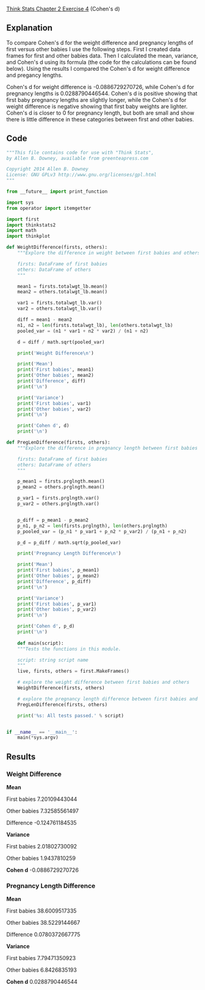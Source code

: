 [Think Stats Chapter 2 Exercise 4](http://greenteapress.com/thinkstats2/html/thinkstats2003.html#toc24) (Cohen's d)

## Explanation ##

To compare Cohen's d for the weight difference and pregnancy lengths of first versus other babies I use the following steps. First I created data frames for first and other babies data. Then I calculated the mean, variance, and Cohen's d using its formula (the code for the calculations can be found below). Using the results I compared the Cohen's d for weight difference and pregancy lengths.

Cohen's d for weight difference is -0.0886729270726, while Cohen's d for pregnancy lengths is 0.0288790446544. Cohen's d is positive showing that first baby pregnancy lengths are slightly longer, while the Cohen's d for weight difference is negative showing that first baby weights are lighter. Cohen's d is closer to 0 for pregnancy length, but both are small and show there is little difference in these categories between first and other babies. 

## Code ##
```python
"""This file contains code for use with "Think Stats",
by Allen B. Downey, available from greenteapress.com

Copyright 2014 Allen B. Downey
License: GNU GPLv3 http://www.gnu.org/licenses/gpl.html
"""

from __future__ import print_function

import sys
from operator import itemgetter

import first
import thinkstats2
import math
import thinkplot

def WeightDifference(firsts, others):
    """Explore the difference in weight between first babies and others.

    firsts: DataFrame of first babies
    others: DataFrame of others
    """

    mean1 = firsts.totalwgt_lb.mean()
    mean2 = others.totalwgt_lb.mean()

    var1 = firsts.totalwgt_lb.var()
    var2 = others.totalwgt_lb.var()

    diff = mean1 - mean2
    n1, n2 = len(firsts.totalwgt_lb), len(others.totalwgt_lb)
    pooled_var = (n1 * var1 + n2 * var2) / (n1 + n2)

    d = diff / math.sqrt(pooled_var)

    print('Weight Difference\n')

    print('Mean')
    print('First babies', mean1)
    print('Other babies', mean2)
    print('Difference', diff)
    print('\n')

    print('Variance')
    print('First babies', var1)
    print('Other babies', var2)
    print('\n')

    print('Cohen d', d)
    print('\n')

def PregLenDifference(firsts, others):
    """Explore the difference in pregnancy length between first babies and others.

    firsts: DataFrame of first babies
    others: DataFrame of others
    """

    p_mean1 = firsts.prglngth.mean()
    p_mean2 = others.prglngth.mean()

    p_var1 = firsts.prglngth.var()
    p_var2 = others.prglngth.var()


    p_diff = p_mean1 - p_mean2
    p_n1, p_n2 = len(firsts.prglngth), len(others.prglngth)
    p_pooled_var = (p_n1 * p_var1 + p_n2 * p_var2) / (p_n1 + p_n2)

    p_d = p_diff / math.sqrt(p_pooled_var)

    print('Pregnancy Length Difference\n')

    print('Mean')
    print('First babies', p_mean1)
    print('Other babies', p_mean2)
    print('Difference', p_diff)
    print('\n')

    print('Variance')
    print('First babies', p_var1)
    print('Other babies', p_var2)
    print('\n')

    print('Cohen d', p_d)
    print('\n')
    
    def main(script):
    """Tests the functions in this module.

    script: string script name
    """
    live, firsts, others = first.MakeFrames()

    # explore the weight difference between first babies and others
    WeightDifference(firsts, others)

    # explore the pregnancy length difference between first babies and others
    PregLenDifference(firsts, others)

    print('%s: All tests passed.' % script)


if __name__ == '__main__':
    main(*sys.argv)
```

## Results ##
### Weight Difference ###

**Mean**

First babies 7.20109443044

Other babies 7.32585561497

Difference -0.124761184535

**Variance**

First babies 2.01802730092

Other babies 1.9437810259


**Cohen d** -0.0886729270726

### Pregnancy Length Difference ###

**Mean**

First babies 38.6009517335

Other babies 38.5229144667

Difference 0.0780372667775

**Variance**

First babies 7.79471350923

Other babies 6.8426835193

**Cohen d** 0.0288790446544

